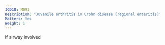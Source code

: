 ```yaml
---
ICD10: M091
Description: "Juvenile arthritis in Crohn disease [regional enteritis]"
Matters: Yes
Weight: 1
---
```

If airway involved
